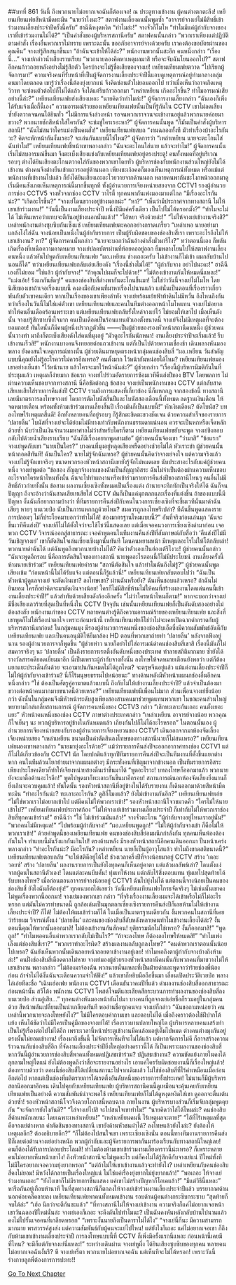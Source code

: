 ##บทที่ 861 วันนี้ ถึงพวกนายไม่อยากเจอฉันก็ต้องเจอ!
ณ ประตูทางเข้างาน
ผู้คนต่างตกตะลึง!
เหยียนเทียนเฟยสีหน้ามืดทะมึน “นายว่าไงนะ?”
สตาฟงานเลี้ยงคนนั้นพูดซ้ำ “อาจารย์จางเย่ไม่มีสิทธิ์เข้าร่วมงานเลี้ยงประจำปีครั้งนี้ครับ”
ฮาฉีฉีหงุดหงิด “ทำไมล่ะ!”
จางจั่วก็โมโห “ทำไมมีแค่ผู้กำกับจางของเราที่เข้าร่วมงานไม่ได้?”
“เป็นคำสั่งของผู้บริหารสถานีครับ” สตาฟคนนั้นกล่าว “พวกเราเพียงแต่ปฏิบัติตามคำสั่ง เรื่องอื่นพวกเราไม่ทราบ เพราะฉะนั้น ขออภัยอาจารย์จางด้วยครับ เราคงต้องขอบัตรผ่านของคุณคืน”
จางเย่รู้สึกสนุกขึ้นมา “ถ้าฉันจะเข้าให้ได้ล่ะ?”
พนักงานพวกนั้นสะอึก
คนหนึ่งกล่าว “เรื่องนี้…”
จางเย่กล่าวน้ำเสียงราบเรียบ “พวกนายลองคิดหาเหตุผลมาสิ หรือจะจับฉันโยนออกไป?”
สตาฟอีกคนก้าวถอยหลังอย่างไม่รู้สึกตัว ใครบ้างจะไม่รู้ชื่อเสียของจางเย่!
เหยียนเทียนเฟยตวาด “ไปเรียกผู้จัดการมา!”
ความจริงคนที่รับหน้าที่เป็นผู้จัดการงานเลี้ยงประจำปีนี้แอบดูเหตุการณ์อยู่ท่ามกลางกลุ่มคนมาโดยตลอด เขารู้ว่าเรื่องนี้ต้องยุ่งยากแน่ จึงคิดซ่อนตัวไม่ยอมออกไป ทว่าเมื่อเห็นว่าอาจเกิดเหตุวิวาท จะซ่อนตัวต่อไปก็ไม่ได้แล้ว จึงได้แต่รีบก้าวออกมา “เหล่าเหยียน เกิดอะไรขึ้น? ทำไมอารมณ์เสียอย่างนี้ล่ะ?”
เหยียนเทียนเฟยส่งเสียงเหอะ “นายคิดว่าทำไมล่ะ!”
ผู้จัดการงานเลี้ยงกล่าว “ฉันเองก็เพิ่งได้รับแจ้งเมื่อกี้นี้เอง”
ความอารมณ์ร้ายของเหยียนเทียนเฟยนั้นเป็นที่รู้กันใน CCTV เขาไม่ลดเสียง ซ้ำยังตวาดจนคนได้ยินทั่ว “ไม่มีการแจ้งล่วงหน้า รอจนพวกเราจวนจะเข้างานอยู่แล้วพวกนายค่อยมาขวาง? พวกนายชักสีหน้าใส่ใครกัน? จะข่มขู่ใครเรอะหา?”
ผู้จัดการคนนั้นพูด “ก็มันเป็นคำสั่งผู้บริหารสถานี!”
“ฉันไม่สนว่าใครแม่งเป็นคนสั่ง!” เหยียนเทียนเฟยสบถ “งานฉลองทั้งที มัวทำเรื่องบ้าอะไรกันวะ? คิดจะหักหน้ากันงั้นเรอะ? จะเล่นกันแบบนี้ใช่ไหม?”
ผู้จัดการว่า “เหล่าเหยียน นายจะตะโกนใส่ฉันทำไม!”
เหยียนเทียนเฟยชี้หน้าเขาพลางกล่าว “ฉันจะตะโกนใส่นาย แล้วจะทำไม!”
ผู้จัดการคนนั้นเริ่มไม่สบอารมณ์ขึ้นมา จึงตะเบ็งเสียงแข่งกับเหยียนเทียนเฟยอยู่ตรงประตู!
คนทั้งหมดที่อยู่บริเวณรอบๆ ต่างได้ยินเสียงตะโกนตวาดใส่กันของพวกเขาโดยทั่ว ผู้บริหารช่องกับพนักงานส่วนใหญ่ยังไม่ได้เข้างาน ต่างคนจึงต่างยืนเข้าแถวรออยู่ด้านนอก เพียงชะเง้อคอก็มองเห็นเหตุการณ์ทั้งหมด หรือแม้แต่พนักงานที่เข้างานไปแล้ว ก็ยังได้ยินเสียงเอะอะโวยวายจากด้านนอก หลายคนพากันชะโงกหน้าออกมาดู
เริ่มมีคนสังเกตเห็นเหตุการณ์นี้มากขึ้นทุกที
ทั้งผู้อำนวยการเจียงหน่ายสยงจาก CCTV1
รองผู้อำนวยการช่อง CCTV5
จางหั่วจากช่อง CCTV วาไรตี้
ทุกคนพากันเพ่งมองมาแต่ไกล
“มีเรื่องอะไรกันน่ะ?”
“เกิดอะไรขึ้น?”
“จางเย่โดนขวางอยู่ข้างนอกน่ะ”
“หา?”
“เห็นว่ามีประกาศจากทางสถานี ไม่ให้เขาเข้าร่วมงาน!”
“วันนี้เป็นงานเลี้ยงประจำปี หนึ่งปีมีแค่ครั้งเดียว เป็นไปไม่ได้หรอกมั้ง?”
“ทำไมจะไม่ได้ ไม่เห็นเหรอว่าแทบจะตีกันอยู่ข้างนอกนั่นแล้ว!”
“ไอ้หยา จริงด้วยล่ะ!”
“ไม่ให้จางเย่เข้างานจริงสิ?”
เหล่าพนักงานต่างซุบซิบกันเซ็งแซ่
เหยียนเทียนเฟยตะคอกอย่างกราดเกรี้ยว “เหล่าเหอ นายอย่ามาแกล้งโง่ใส่ฉัน จางน้อยเป็นหนึ่งในผู้กำกับรายการ เป็นผู้รับผิดชอบของช่องสิบสี่เรา เพราะอะไรถึงไม่ให้เขาเข้างาน? หา?”
ผู้จัดการคนนั้นกล่าว “นายจะบอกว่าฉันอ้างคำสั่งมั่วมารึไง?”
ทว่าตอนนี้เอง ก็พลันเกิดเรื่องที่เหนือความคาดหมาย จางเย่ปลดบัตรผ่านที่ห้อยคออยู่ออก ยิ้มพลางโยนไปให้สตาฟงานเลี้ยงคนหนึ่ง แล้วหันไปพูดกับเหยียนเทียนเฟย “ผอ.เหยียน ช่างเถอะครับ ไม่เข้างานก็ไม่เข้า ผมกลับบ้านไปนอนก็ได้”
ทว่าเหยียนเทียนเฟยกลับเอ่ยเสียงดัง “เรื่องนี้ช่างไม่ได้!”
“ผู้กำกับจาง อย่าไปนะคะ!” ฮาฉีฉีเองก็ไม่ยอม
“ใช่แล้ว ผู้กำกับจาง!”
“ถ้าคุณไปผมก็จะไปด้วย!”
“ไม่ต้องเข้างานกันให้หมดนี่แหละ!”
“แม่งเอ้ย! รังแกกันชัดๆ!”
คนของช่องสิบสี่ต่างพากันตะโกนขึ้นมา!
ไม่ใช่ว่าวันนี้จางเย่ไม่โมโห โดยนิสัยของเขาถ้าเจอเรื่องแบบนี้ คงลงมือกับคนที่มาหาเรื่องไปนานแล้ว แต่นั่นเป็นตอนที่เรื่องราวเกี่ยวพันกับตัวเขาคนเดียว หากเป็นเรื่องของเขาเพียงลำพัง จางเย่พร้อมเย้ยฟ้าท้าดินไม่มีหวั่น ถึงไหนถึงกัน ทว่าเรื่องในวันนี้ไม่ใช่แค่ตัวเขา เหยียนเทียนเฟยและคนในทีมต่างออกหน้าโมโหแทน จางเย่ไม่อยากทำให้คนอื่นเดือดร้อนเพราะเขา
แต่เหยียนเทียนเฟยกลับรั้งไหล่จางเย่ไว้ ไม่ยอมให้เขาไป
เมื่อเห็นดังนั้น จางเย่รู้สึกซาบซึ้งใจมาก คนเป็นเดือดเป็นร้อนแทนตัวเองตั้งขนาดนี้ จางเย่จึงไม่มีเหตุผลที่จะต้องยอมถอย!
ทันใดนั้นก็มีคนผู้หนึ่งปรากฏตัวขึ้น
——เป็นผู้ช่วยของรองหัวหน้าสถานีคนหนึ่ง
ผู้ช่วยคนนั้นวางท่า มาถึงก็ตะเบ็งเสียงดังใส่คนที่มุงอยู่ “มัวดูอะไรกันนักหนา! งานเลี้ยงประจำปีจะเริ่มแล้ว! รีบเข้างานเร็วสิ!”
พนักงานบางคนจึงทยอยต่อแถวเข้างาน แต่ก็เป็นไปด้วยความเชื่องช้า เดินพลางหันมองพลาง ยังคงสนใจเหตุการณ์ทางนั้น
ผู้ช่วยเดินมาหยุดตรงหน้ากลุ่มคนช่องสิบสี่ “ผอ.เหยียน วันสำคัญแบบนี้คุณยังไม่รู้อะไรควรไม่ควรอีกเหรอ? คนตั้งมาก ไว้หน้ากันหน่อยได้ไหม?
เหยียนเทียนเฟยมองเขาอย่างเย็นชา “ไว้หน้านาย แล้วใครจะมาไว้หน้าฉันล่ะ?”
ผู้ช่วยกล่าว “เรื่องนี้ผู้บริหารมีมติกันในที่ประชุมแล้ว เหตุผลก็ง่ายมาก ข้อแรก จางเย่ไปร่วมอัดรายการซ้อมเวทีคืนส่งปีของ BTV โดยพลการ ไม่ผ่านความเห็นชอบจากทางสถานี นี่คือขัดต่อกฎ ข้อสอง จางเย่เป็นพนักงานของ CCTV แต่กลับสาดเสียเทเสียใส่รายการคืนส่งปี CCTV รวมถึงการแสดงที่เกี่ยวข้อง นี่ก็แหกกฎ จากสองข้อนี้ ทางสถานีเลยมีมาตรการลงโทษจางเย่ โดยการตัดโบนัสสิ้นปีและโบนัสสองเดือนนี้ทั้งหมด ลดฐานเงินเดือน ให้จดหมายเตือน พร้อมทั้งห้ามเข้าร่วมงานเลี้ยงสิ้นปี เรื่องมันก็เป็นแบบนี้!”
หักเงินเดือน?
ตัดโบนัส?
บทลงโทษไร้เหตุผลสิ้นดี!
อีกทั้งหลายคนที่อยู่รอบๆ ก็รู้สึกตะขิดตะขวงชัดเจน ด้วยความสำเร็จของรายการ ‘ปลายลิ้น’ โบนัสที่จางเย่จะได้ย่อมไม่มีทางเท่ากับพนักงานธรรมดาแน่นอน ควรจะเป็นหกหรือเจ็ดหลักด้วยซ้ำ นับว่าเป็นเงินจำนวนมหาศาลไม่ว่าสำหรับใครก็ตาม
เหยียนเทียนเฟยขยับจะพูด
จางเย่ชิงตอบกลับไปด้วยน้ำเสียงราบเรียบ “ฉันก็มีเรื่องอยากพูดสามข้อ”
ผู้ช่วยคนนั้นจ้องเขา “ว่ามาสิ”
“ข้อแรก” จางเย่พูดกับเขา “นายเป็นใคร?”
บางคนที่มุงอยู่หลุดเสียงพรืดอย่างช่วยไม่ได้ หัวเราะขำ
ผู้ช่วยคนนั้นหน้าถอดสีทันที!
ฉันเป็นใคร?
นายไม่รู้จักฉันเหรอ?
ผู้ช่วยคนนั้นคิดว่าจางเย่จงใจ แต่ความจริงแล้วจางเย่ไม่รู้จักเขาจริงๆ ขนาดพวกรองหัวหน้าสถานีเขายังรู้จักไม่หมดเลย นับประสาอะไรกับแค่ผู้ช่วยคนหนึ่ง
จางเย่พูดต่อ “ข้อสอง สัญญาจ้างงานของฉันเป็นสัญญาอิสระ ฉันไม่จำเป็นต้องผ่านความเห็นชอบอะไรจากใครหน้าไหนทั้งนั้น ฉันจะไปทำผลงานหรือเข้าร่วมรายการคืนส่งปีของสถานีไหนๆ คนอื่นไม่มีสิทธิ์ก้าวก่ายทั้งนั้น ข้อสาม ผลงานเซี่ยงเซิงทั้งหมดเป็นเรื่องแต่ง ถ้านายจะทึกทักเป็นจริงให้ได้ ฉันก็จนปัญญา ถึงจะอ้างว่าฉันสาดเสียเทเสียใส่ CCTV มันก็เป็นแค่มุกตลกและเรื่องที่แต่งขึ้น ถ้าของแบบนี้มีปัญหา งั้นฉันก็อยากถามบ้างว่า ที่ทีมรายการคืนส่งปีกับคนในวงการเซี่ยงเซิงที่จะขึ้นเวทีนั่นมาด่าฉันเสียๆ หายๆ บนเวยป๋อ นับเป็นการแหกกฎด้วยไหม? สมควรถูกลงโทษรึเปล่า? ทีฉันขึ้นพูดแสดงรายการปลอมๆ ไม่กี่ประโยคมาบอกว่าทำไม่ได้! สองมาตรฐานไหมแบบนี้?”
อันที่จริงก่อนเล่นมุก ‘ฉันจะขึ้นเวทีคืนส่งปี’ จางเย่ก็ไม่ได้ตั้งใจว่าจะใช้โชว์นี้แสดงเลย แต่เมื่อเจอคนวงการเซี่ยงเซิงด่ามาก่อน เจอพวก CCTV วิจารณ์ออกสู่สาธารณะ เจอคำพูดคนในทีมงานคืนส่งปีที่สัมภาษณ์กับสื่อว่า ‘คืนส่งปีไม่มีวันเชิญจางเย่’ เขาก็ตัดสินใจเล่นเซี่ยงเซิงมุกนั้นทันที โดนคนหยามหน้า มีเหตุผลอะไรไม่ให้โต้กลับเล่า!
พวกนายด่าฉันได้ แต่ฉันพูดถึงพวกนายบ้างไม่ได้?
คิดว่าตัวเองเป็นฮ่องเต้รึไงวะ!
ผู้ช่วยคนนั้นกล่าว “ฉันจะพูดอีกรอบ นี่คือการตัดสินใจของทางสถานี นายพูดอะไรตอนนี้ก็ไม่มีประโยชน์ งานเลี้ยงครั้งนี้ห้ามนายเข้าร่วม!”
เหยียนเทียนเฟยคำราม “สถานีตัดสินใจ แล้วทำไมฉันถึงไม่รู้?”
ผู้ช่วยคนนั้นพูดเสียงเข้ม “ก่อนหน้านี้ไม่ได้รับแจ้ง แต่ตอนนี้ก็รู้แล้วนี่!”
เหยียนเทียนเฟยกลับตอบไปว่า “ฉันเป็นหัวหน้าผู้ดูแลจางเย่ จะตัดเงินเขา? ลงโทษเขา? ผ่านฉันหรือยัง? ฉันเห็นชอบแล้วเหรอ? ถ้าฉันไม่ยินยอม ใครก็อย่าคิดจะมาตัดเงินจางน้อย! ใครก็ไม่มีสิทธิ์ห้ามไม่ให้คนที่สร้างผลงานโดดเด่นคนนี้เข้างานเลี้ยงประจำปี!” แล้วสำทับด้วยเสียงดังก้องอีกครั้ง “ไม่ว่าใครหน้าไหนก็ตาม!”
หากจะบอกว่าจางเย่มีชื่อเสียงเลวร้ายที่สุดเป็นที่หนึ่งใน CCTV ปัจจุบัน เช่นนั้นเหยียนเทียนเฟยก็เป็นอันดับสองอย่างไม่ต้องสงสัย พนักงานเก่าของ CCTV หลายคนต่างรู้ดีถึงความอารมณ์ร้ายของเหยียนเทียนเฟย และสิ่งที่เขาพูดก็ไม่ใช่เรื่องน่าตกใจ เพราะก่อนหน้านี้ เหยียนเทียนเฟยก็ใช่ว่าไม่จะเคยเปิดฉากด่ากราดกับผู้บริหารสถานีมาก่อน!
ในกลุ่มคนมุง มีรองผู้อำนวยการคนหนึ่งของช่องสิบเอ็ดซึ่งมีความสัมพันธ์อันดีกับเหยียนเทียนเฟย และเป็นคนอนุมัติให้ยืมกล้อง HD ตอนที่พวกเขาถ่ายทำ ‘ปลายลิ้น’
หลังจากฟังอยู่นาน รองผู้อำนวยการจาก็พูดขึ้น “ผู้ช่วยห่าว นายก็อย่าไปใส่อารมณ์ด่าคนช่องสิบสี่เขาสิ เรื่องนี้มันก็ไม่สมควรจริงๆ นะ ‘ปลายลิ้น’ เป็นถึงรายการเรตติ้งอันดับหนึ่งของประเทศ ทำลายสถิติมากมาย ซ้ำยังได้รางวัลสารคดียอดเยี่ยมมาอีก นี่เป็นเพราะผู้กำกับจางทั้งนั้น ลงโทษให้จดหมายเตือนยังพอว่า แต่ก็ต้องแยกแยะประเด็นกันด้วย จะเอามาปนกันหมดไม่ได้ถูกไหม? จะตรุษจีนอยู่แล้ว แม้แต่งานเลี้ยงประจำปีก็ไม่ให้ผู้กำกับจางเข้าร่วม? นี่ก็ไร้มนุษยธรรมไปหน่อยนะ”
ทางด้านหลังมีหัวหน้าแผนกช่องอื่นอีกคนหนึ่งกล่าว “ใช่ ต้องเป็นศัตรูคู่อาฆาตแล้วแบบนี้ ถึงกับไม่ให้เข้างานเลี้ยงประจำปี? แล้วจำเป็นต้องมาขวางต่อหน้าคนมากมายขนาดนี้ด้วยเหรอ?”
เหยียนเทียนเฟยมีเพื่อนไม่มาก ส่วนเพื่อนจางเย่ยิ่งน้อยกว่า ดังนั้นในกลุ่มคนจึงมีหัวหน้าระดับสูงเพียงสองสามคนมาช่วยพูดแทนพวกเขา ในขณะคนส่วนใหญ่พยายามไกล่เกลี่ยสถานการณ์
ผู้จัดการคนหนึ่งของ CCTV3 กล่าว “เลิกทะเลาะกันเถอะ คนตั้งเยอะแยะ”
หัวหน้าคนหนึ่งของช่อง CCTV ภาษาต่างประเทศกล่าว “เหล่าเหยียน อาจารย์จางน้อย พวกคุณก็ใจเย็นๆ นะ พวกผู้บริหารอยู่ข้างในกันหมดแล้ว เถียงกันไปก็ไม่ได้อะไรหรอก”
ในตอนนั้นเอง ผู้อำนวยการเจียงหน่ายสยงกับรองผู้อำนวยการเจียงหยวนของ CCTV1 เดินออกจากมาห้องจัดเลี้ยง
เจียงหน่ายสยง “เหล่าเหยียน ขนาดเป็นคำตัดสินลงโทษของทางสถานีนายก็ไม่สนเหรอ?”
เหยียนเทียนเฟยมองเขาพลางกล่าว “นายมายุ่งอะไรด้วย?”
แม้ว่ารายการคืนส่งปีจะออกอากาศทางช่อง CCTV1 แต่ก็ไม่ได้เกี่ยวข้องกับ CCTV1 นัก โดยปกติแล้วทุกปีทีมรายการคืนส่งปีจะเป็นทีมงานที่ตั้งขึ้นแยกต่างหาก คนในทีมล้วนโยกย้ายมาจากแผนกต่างๆ มีกระทั่งคนที่เชิญมาจากข้างนอก เป็นทีมรายการอิสระ
เพียงประโยคเดียวก็ทำให้เจียงหน่ายสยงดิ้นเร่าขึ้นมาได้ “พูดอะไรวะ! บทลงโทษก็ออกมาแล้ว พวกนายยังจะมาดื้อด้านอะไรอีก!”
พูดไปพูดมาก็ทะเลาะกันขึ้นมาอีกรอบ!
สถานการณ์นอกห้องจัดเลี้ยงยิ่งนานก็ยิ่งเกินจะควบคุมแล้ว!
ทันใดนั้น รองหัวหน้าสถานีที่อยู่ข้างในได้รับรายงาน ก็เดินออกมาด้วยสีหน้ามืดทะมึน “ทำอะไรกันน่ะ? ทะเลาะอะไรกัน? ดูสิกี่โมงแล้ว? ยังไม่เข้างานกันอีก?”
เหยียนเทียนเฟยเอ่ย “ไม่ใช่พวกเราไม่อยากเข้าไป แต่มีคนไม่ให้พวกเราเข้า!”
รองหัวหน้าสถานีโจวขมวดคิ้ว “ใครไม่ให้นายเข้าไป?”
เหยียนเทียนเฟยประกาศก้อง “ไม่ให้จางเย่เข้าร่วมงานเลี้ยงประจำปี ก็เท่ากับไม่ให้พวกเราช่องสิบสี่ทุกคนเข้าร่วม!”
ฮาฉีฉีว่า “ใช่ ไม่เข้าร่วมมันแล้ว!”
จางจั่วตะโกน “ผู้กำกับจางอยู่ไหนเราอยู่นั่น!”
“พวกคนไม่มีเหตุผล!”
“ไปพร้อมผู้กำกับจาง!”
“ผอ.เหยียนพูดถูก!”
“ไม่ให้ผู้กำกับจางเข้า ก็คือไม่ให้พวกเราเข้า!”
ด้วยคำพูดนี้ของเหยียนเทียนเฟย คนของช่องสิบสี่ย่อมผนึกกำลังกัน ทุกคนเห็นพ้องต้องกันในใจ ทำแบบนี้มันรังแกกันเกินไป!
ตรงด้านหลัง มีรองหัวหน้าสถานีอีกคนเดินออกมา ปั้นหน้าเคร่งพลางกล่าว “ทำอะไรกันน่ะ? มีอะไรกัน? เหล่าเหยียน นายก็เป็นผู้อาวุโสแล้ว ทำไมถึงขาดสติขนาดนี้?”
เหยียนเทียนเฟยตอบกลับ “จะให้สติดีอยู่ได้ไง! ช่วงเวลาครึ่งปีที่จางน้อยมาอยู่ CCTV สร้าง ‘เดอะวอยซ์’ สร้าง ‘ปลายลิ้น’ ผลงานรายการเป็นยังไงทุกคนก็เห็นอยู่คาตา แต่แล้วผลลัพธ์เล่า? โดนตั้งแง่จากผู้คนในสถานีตัวเอง! โดนแต่ละคนบีบคั้น! ทุ่มเทให้งาน แต่กลับไร้สิ่งตอบแทน ทุ่มเทไปสุดท้ายได้รับบทลงโทษ? เมื่อก่อนตอนอาจารย์จางน้อยอยู่ CCTV1 ฉันไปยุ่งไม่ได้ แต่ตอนนี้จางน้อยเป็นคนของช่องสิบสี่ ยังไงฉันก็ต้องยุ่ง!”
ทุกคนบอกได้เลยว่า วันนี้เหยียนเทียนเฟยโกรธจัดจริงๆ ไม่เช่นนั้นเขาคงไม่พูดเรื่องพวกนี้ออกมา!
จางเย่มองพวกเขา กล่าว “ที่จริงเรื่องงานเลี้ยงผมจะได้เข้าหรือไม่ก็ไม่อะไรหรอก แต่มันไม่ควรทำขนาดนี้ ถูกล้อเล่นเป็นมุกตลกเซี่ยงเซิงรายการคืนส่งปีก็เลยห้ามไม่ให้เข้างานเลี้ยงประจำปี? ก็ได้! ไม่ต้องให้ผมเข้าร่วมก็ได้ ในเมื่อเป็นมาตรฐานเดียวกัน งั้นพวกคนในสถานีที่เคยว่าร้ายผม วิจารณ์ตั้งแง่ ‘ปลายลิ้น’ และคนของช่องสิบสี่ลับหลังหลายคนทำไมเข้างานเลี้ยงได้ล่ะ? งั้นตอนนี้คุณให้พวกนั้นออกมาสิ! ไม่ต้องเข้างานกันสักคน! ยุติธรรมนักไม่ใช่เหรอ? งั้นก็ออกมาสิ!”
“พูดถูก!”
“ทำไมพอคนอื่นด่าพวกเรากลับไม่เป็นไร?”
“ถ้าจะลงโทษ ก็ต้องลงโทษให้หมดสิ!”
“ทำไมเพ่งเล็งแต่ช่องสิบสี่เรา?”
“พวกเราทำอะไรผิด? สร้างผลงานกลับถูกลงโทษ?”
“คนด่าพวกเราตอนนั้นน้อยไปเหรอ? ฉันยังเห็นพวกนั้นเดินลอยหน้าลอยตาเข้างานอยู่เลย! ทำไมพอถึงตาผู้กำกับจางบ้างถึงห้ามล่ะ!”
คนฝั่งช่องสิบสี่เดือดดาลไม่หาย
จางเย่มองผู้ช่วยรองหัวหน้าสถานีคนนั้นกับพวกคนที่มาขวางไม่ให้เขาเข้างาน พลางกล่าว “ไม่ต้องมาจ้องฉัน พวกนายนั่นแหละที่เป็นฝ่ายด่าและพูดจาว่าร้ายช่องพี่น้องก่อน ถ้าจำไม่ได้งั้นฉันจะเตือนความจำให้ฟัง!” แล้วเขาก็หยิบมือถือขึ้นมา เลื่อนเปิดประวัติเวยป๋อ พลางไล่เอ่ยทีละชื่อ “เฉินเฮ่อเฟย พนักงาน CCTV1 เดือนธันวาคมปีที่แล้ว ด่าผลงานช่องสิบสี่ออกสาธารณะ ก่อนหน้านั้น สวีโต้ง พนักงาน CCTV1 โพสต์โจมตีและเสียดสีกระบวนการทำผลงานของช่องสิบสี่ลงบนเวยป๋อ ส่วนอู๋เสีย…”
ทุกคนต่างหันมองหน้ากันไปมา
บางคนที่ถูกจางเย่เอ่ยชื่อก็รวมอยู่ในกลุ่มคนด้วย สีหน้าพลันเปลี่ยนเป็นน่าเกลียดทันที
พออ่านชื่อทุกคนจบ จางเย่ก็กล่าว “ฉันขอถามหน่อยว่า คนเหล่านี้พวกนายจะลงโทษยังไง?”
ไม่มีใครตอบคำถามเขา และตอบไม่ได้ เมื่อถึงคราวต้องใช้ฝีปากโต้แย้ง เห็นได้ชัดว่าไม่มีใครเป็นคู่มือของจางเย่ได้!
เรื่องราวบานปลายใหญ่โต ผู้บริหารหลายคนแสร้งทำเป็นไม่รู้เรื่องต่อไปไม่ได้อีก เพราะเวลานี้หน้าประตูเข้างานมีคนล้อมอยู่เต็มไปหมด ต่างคนต่างมุงกันอยู่ตรงนั้นไม่ยอมเข้างาน! เรื่องมาถึงขั้นนี้ ไม่จัดการเห็นทีจะไม่ได้แล้ว แต่หากจัดการไม่ดี ก็อาจสร้างความร้าวฉานกับช่องสิบสี่อีก ที่จัดงานเลี้ยงประจำปียิ่งใหญ่อย่างคราวนี้ได้ ก็เป็นเพราะผลงานของช่องสิบสี่ หากวันนี้ผู้อำนวยการช่องสิบสี่พาคนทั้งหมดปฏิเสธเข้าร่วม? ปฏิเสธเข้างาน? ความขัดแย้งภายในคงได้ลุกลามใหญ่โตแน่ ยังไม่ต้องพูดถึงว่าสื่อจะรายงานอย่างไร เอาแค่ใครรับผิดชอบงานนี้ก็เรื่องใหญ่แล้ว! ต้องทราบด้วยว่า ตอนนี้ช่องสิบสี่ได้เปลี่ยนสถานะไปจากเดิมแล้ว ไม่ใช่ช่องสิบสี่ที่ไร้ค่าเหมือนเมื่อก่อนอีกต่อไป หากแต่เป็นช่องที่ผลิตรายการได้เรตติ้งอันดับหนึ่งของรายการทั้งประเทศ!
ไม่นานก็มีผู้บริหารสถานีออกมาอีกคน เดินไปคุยกับเหยียนเทียนเฟย ผู้บริหารสถานีคนนี้ดูเหมือนจะคุ้นเคยกับเหยียนเทียนเฟยเป็นอย่างดี ความสัมพันธ์น่าจะพอใช้ เหยียนเทียนเฟยก็ไม่ได้ดูหงุดหงิดใส่เขา ดูออกจะตื่นเต้นด้วยซ้ำ!
รองหัวหน้าสถานีโจวจึงฉวยโอกาสนี้หลบฉาก
ภายในงาน ผู้บริหารบางส่วนก็เริ่มจับกลุ่มพูดคุยกัน
“จะจัดการยังไงกันดี?”
“ไล่จางเย่ไปสิ จะไปสนใจเขาทำไม!”
“นายคิดว่าไล่ได้ไหมล่ะ? คนช่องสิบสี่ค้านหนักเลยนะ โดยเฉพาะเหล่าเหยียน!”
“เหล่าเหยียนคนนี้ ไร้เหตุผลจะตาย!”
“ไอ้ที่ไร้เหตุผลที่สุดคือจางเย่ต่างหาก คำตัดสินของทางสถานี เขายังค้านหัวชนฝาได้? ลงโทษแล้วยังไงล่ะ? ยังต้องให้เหตุผลอีก? ต้องอธิบายอีก?”
“ก็ไม่ต้องไปสนใจเขา เพราะเซี่ยงเซิงนั่น ตอนนี้ทางทีมงานรายการคืนส่งปีก็เลยต่อต้านจางเย่อย่างหนัก พวกผู้กำกับและผู้จัดรายการพากันมาร้องเรียนกับทางสถานีใหญ่เลย! คนก็ต้องได้รับการปลอบประโลมสิ! ทำไมต้องห้ามเขาเข้าร่วมงานเลี้ยงคราวนี้น่ะเหรอ? ก็เพราะหลายคนไม่อยากเห็นหน้าเขาไง! ถึงหัวหน้าสถานีจะไม่พูดอะไร แต่ก็คงไม่ได้รู้สึกดีกับจางเย่แน่ ปีใหม่ทั้งที ไม่มีใครอยากเจอความยุ่งยากหรอก”
“แต่ถ้าไม่ให้เขาเข้างานแล้วจะทำยังไง? เหล่าเหยียนกับคนช่องสิบสี่คงไม่ยอม! มีหวังได้กลายเป็นเรื่องใหญ่แน่ ไม่ใช่แค่เรื่องยุ่งยากไม่ยุ่งยากแล้ว!”
“พอเถอะ ให้จางเย่ร่วมงานเถอะ”
“ยังไงเขาก็ไม่มีรายการขึ้นแสดง แค่เขาไม่สร้างปัญหาก็โอเคแล้ว!”
“มีแต่วิธีนี้แหละ”
หารือกันอยู่เกือบห้านาที ในที่สุดทางสถานีก็ตกลงให้จางเย่เข้าร่วมงานเลี้ยงประจำปีแล้ว
บรรยากาศด้านนอกค่อยคลี่คลายลง
เหยียนเทียนเฟยพาคนทั้งหมดเข้างาน
รอบด้านผู้คนต่างกระซิบกระซาบ
“สุดท้ายก็จบได้ล่ะ”
“เฮ้อ นึกว่าจะตีกันซะแล้ว”
“ที่ทางสถานีไม่ให้จางเย่เข้างาน ความจริงก็แค่ไม่อยากเจอหน้าเขาวันฉลองปีใหม่นั่นล่ะ จางเย่เองก็เถอะ จะดึงดันไปทำไมนะ? เป็นฉันคงหันหลังกลับบ้านไปนานแล้ว คงไม่ไปรั้นเจอคนที่เกลียดหรอก”
“เพราะงั้นนายถึงเป็นดาราไม่ได้ไง”
“จางเย่นี่ก็นะ มีความสามารถมากมาย พรสวรรค์สูงส่ง แต่ความสัมพันธ์กับผู้คนจะแย่ไปไหน! แต่ยังไงก็เถอะ แค่ไม่อยากเจอเขา ก็ถึงกับห้ามเขาเข้างานเลี้ยงประจำปี การลงโทษแบบนี้ที่ CCTV ก็เพิ่งมีครั้งแรกนี่แหละ ก่อนหน้านี้เคยมีที่ไหน? จะมีก็แต่กับจางเย่นี่แหละ!”
ระหว่างเดินผ่าน จางเย่หูผึ่ง ได้ยินเสียงซุบซิบของทุกคน
หลายคนไม่อยากเจอฉันงั้นรึ?
หึ จางเย่หรี่ตา
พวกนายไม่อยากเจอฉัน แต่เห็นทีจะไม่ได้หรอก!
เพราะวันนี้ร่างกายลูกพี่ต้องการการปะทะ!!




[Go To Next Chapter]( ./59.md)